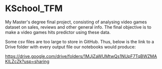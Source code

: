 # KSchool_TFM
My Master's degree final project, consisting of analysing video games dataset on sales, reviews and other general info. The final objective is to make a video games hits predictor using these data.

Some csv files are too large to store in GitHub. Thus, below is the link to a Drive folder with every output file our notebooks would produce:

https://drive.google.com/drive/folders/1MJjZaWUMtwQs1NUpF7TqBWZMAKILZcZk?usp=sharing


